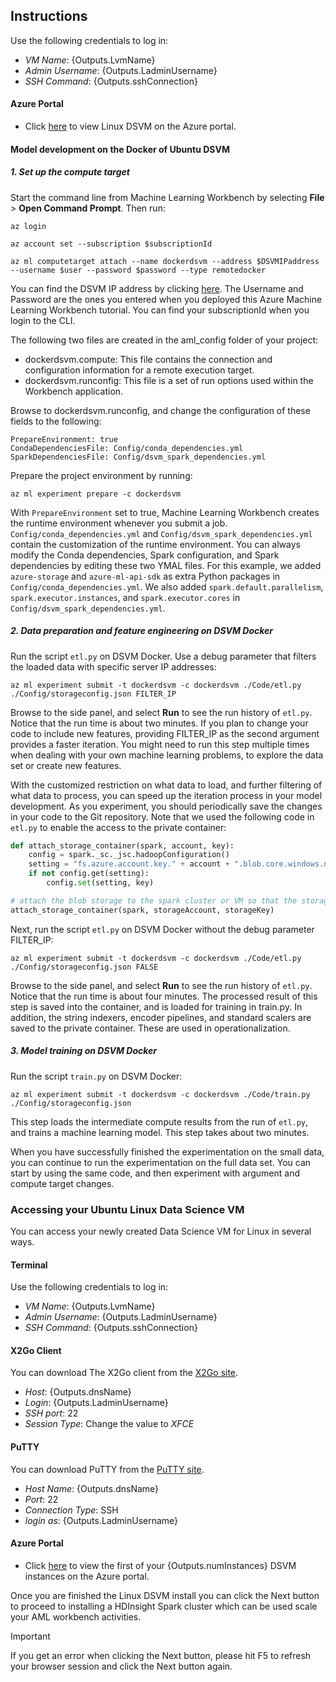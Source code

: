 ## Instructions

Use the following credentials to log in:

* *VM Name*: {Outputs.LvmName}
* *Admin Username*: {Outputs.LadminUsername}
* *SSH Command*: {Outputs.sshConnection}

#### Azure Portal

* Click [here]({Outputs.firstDataScienceVmUrl}) to view Linux DSVM on the Azure portal.

#### Model development on the Docker of Ubuntu DSVM

#####  1. Set up the compute target

Start the command line from Machine Learning Workbench by selecting **File** > **Open Command Prompt**. Then run:

```az login```

```az account set --subscription $subscriptionId``` 

```az ml computetarget attach --name dockerdsvm --address $DSVMIPaddress  --username $user --password $password --type remotedocker```

You can find the DSVM IP address by clicking [here]({Outputs.firstDataScienceVmUrl}).  The Username and Password are the ones you entered when you deployed this Azure Machine Learning Workbench tutorial.  You can find your subscriptionId when you login to the CLI.

The following two files are created in the aml_config folder of your project:

-  dockerdsvm.compute: This file contains the connection and configuration information for a remote execution target.
-  dockerdsvm.runconfig: This file is a set of run options used within the Workbench application.

Browse to dockerdsvm.runconfig, and change the configuration of these fields to the following:

    PrepareEnvironment: true 
    CondaDependenciesFile: Config/conda_dependencies.yml 
    SparkDependenciesFile: Config/dsvm_spark_dependencies.yml

Prepare the project environment by running:

```az ml experiment prepare -c dockerdsvm```


With `PrepareEnvironment` set to true, Machine Learning Workbench creates the runtime environment whenever you submit a job. `Config/conda_dependencies.yml` and `Config/dsvm_spark_dependencies.yml` contain the customization of the runtime environment. You can always modify the Conda dependencies, Spark configuration, and Spark dependencies by editing these two YMAL files. For this example, we added `azure-storage` and `azure-ml-api-sdk` as extra Python packages in  `Config/conda_dependencies.yml`. We also added `spark.default.parallelism`, `spark.executor.instances`, and `spark.executor.cores` in `Config/dsvm_spark_dependencies.yml`. 

#####  2. Data preparation and feature engineering on DSVM Docker

Run the script `etl.py` on DSVM Docker. Use a debug parameter that filters the loaded data with specific server IP addresses:

```az ml experiment submit -t dockerdsvm -c dockerdsvm ./Code/etl.py ./Config/storageconfig.json FILTER_IP```

Browse to the side panel, and select **Run** to see the run history of `etl.py`. Notice that the run time is about two minutes. If you plan to change your code to include new features, providing FILTER_IP as the second argument provides a faster iteration. You might need to run this step multiple times when dealing with your own machine learning problems, to explore the data set or create new features. 

With the customized restriction on what data to load, and further filtering of what data to process, you can speed up the iteration process in your model development. As you experiment, you should periodically save the changes in your code to the Git repository. Note that we used the following code in `etl.py` to enable the access to the private container:

```python
def attach_storage_container(spark, account, key):
    config = spark._sc._jsc.hadoopConfiguration()
    setting = "fs.azure.account.key." + account + ".blob.core.windows.net"
    if not config.get(setting):
        config.set(setting, key)

# attach the blob storage to the spark cluster or VM so that the storage can be accessed by the cluster or VM        
attach_storage_container(spark, storageAccount, storageKey)
```


Next, run the script `etl.py` on DSVM Docker without the debug parameter FILTER_IP:

```az ml experiment submit -t dockerdsvm -c dockerdsvm ./Code/etl.py ./Config/storageconfig.json FALSE```

Browse to the side panel, and select **Run** to see the run history of `etl.py`. Notice that the run time is about four minutes. The processed result of this step is saved into the container, and is loaded for training in train.py. In addition, the string indexers, encoder pipelines, and standard scalers are saved to the private container. These are used in operationalization. 


##### 3. Model training on DSVM Docker

Run the script `train.py` on DSVM Docker:

```az ml experiment submit -t dockerdsvm -c dockerdsvm ./Code/train.py ./Config/storageconfig.json```

This step loads the intermediate compute results from the run of `etl.py`, and  trains a machine learning model. This step takes about two minutes.

When you have successfully finished the experimentation on the small data, you can continue to run the experimentation on the full data set. You can start by using the same code, and then experiment with argument and compute target changes.  


### Accessing your Ubuntu Linux Data Science VM

You can access your newly created Data Science VM for Linux in several ways.

#### Terminal

Use the following credentials to log in:

* *VM Name*: {Outputs.LvmName}
* *Admin Username*: {Outputs.LadminUsername}
* *SSH Command*: {Outputs.sshConnection}

#### X2Go Client

You can download The X2Go client from the [X2Go site](http://wiki.x2go.org/doku.php/start).

* *Host*: {Outputs.dnsName}
* *Login*: {Outputs.LadminUsername}
* *SSH port*: 22
* *Session Type*: Change the value to _XFCE_

#### PuTTY

You can download PuTTY from the [PuTTY site](http://www.putty.org/).

* *Host Name*: {Outputs.dnsName}
* *Port*: 22
* *Connection Type*: SSH
* *login as*: {Outputs.LadminUsername}

#### Azure Portal

* Click [here]({Outputs.firstDataScienceVmUrl}) to view the first of your {Outputs.numInstances} DSVM instances on the Azure portal.

Once you are finished the Linux DSVM install you can click the Next button to proceed to installing a HDInsight Spark cluster which can be used scale your AML workbench activities.

   >[!IMPORTANT]
   >If you get an error when clicking the Next button, please hit F5 to refresh your browser session and click the Next button again.